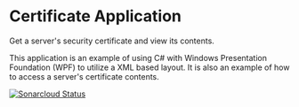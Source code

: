 # Certificate Application
Get a server's security certificate and view its contents.

This application is an example of using C# with Windows Presentation Foundation (WPF) to utilize a XML based layout. It is also an example of how to access a server's certificate contents.

[![Sonarcloud Status](https://sonarcloud.io/api/project_badges/measure?project=psmorrow_certificate-application&metric=alert_status)](https://sonarcloud.io/dashboard?id=psmorrow_certificate-application)
